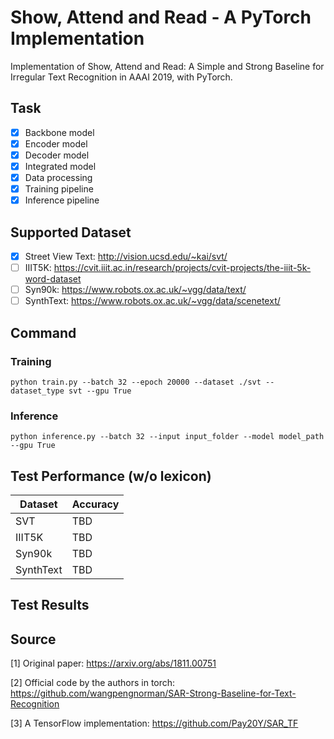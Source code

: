 # Show, Attend and Read - A PyTorch Implementation

Implementation of Show, Attend and Read: A Simple and Strong Baseline for Irregular Text Recognition in AAAI 2019, with PyTorch. 

## Task

- [x] Backbone model
- [x] Encoder model
- [x] Decoder model
- [x] Integrated model
- [x] Data processing
- [x] Training pipeline
- [x] Inference pipeline

## Supported Dataset

- [x] Street View Text: http://vision.ucsd.edu/~kai/svt/
- [ ] IIIT5K: https://cvit.iiit.ac.in/research/projects/cvit-projects/the-iiit-5k-word-dataset
- [ ] Syn90k: https://www.robots.ox.ac.uk/~vgg/data/text/
- [ ] SynthText: https://www.robots.ox.ac.uk/~vgg/data/scenetext/

## Command

### Training

``
python train.py --batch 32 --epoch 20000 --dataset ./svt --dataset_type svt --gpu True
``

### Inference

``
python inference.py --batch 32 --input input_folder --model model_path --gpu True
``

## Test Performance (w/o lexicon)

| Dataset      | Accuracy |
| ----------- | ----------- |
| SVT      | TBD       |
| IIIT5K   | TBD        |
| Syn90k   | TBD        |
| SynthText   | TBD        |

## Test Results

## Source

[1] Original paper: https://arxiv.org/abs/1811.00751

[2] Official code by the authors in torch: https://github.com/wangpengnorman/SAR-Strong-Baseline-for-Text-Recognition

[3] A TensorFlow implementation: https://github.com/Pay20Y/SAR_TF


